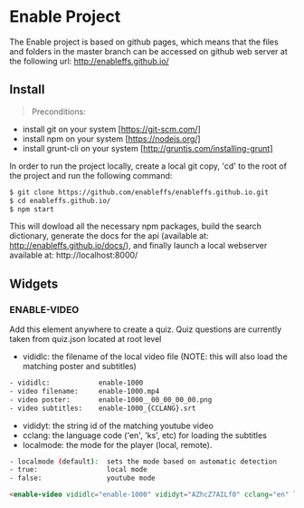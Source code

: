 # Enable Project

The Enable project is based on github pages, which means that the files and folders in the master branch can be accessed on github web server at the following url:
http://enableffs.github.io/


## Install

> Preconditions: 
- install git on your system [https://git-scm.com/]
- install npm on your system [https://nodejs.org/]
- install grunt-cli on your system [http://gruntjs.com/installing-grunt]

In order to run the project locally, create a local git copy, 'cd' to the root of the project and run the following command: 

```sh
$ git clone https://github.com/enableffs/enableffs.github.io.git
$ cd enableffs.github.io/
$ npm start
```

This will dowload all the necessary npm packages, build the search dictionary, generate the docs for the api (available at: http://enableffs.github.io/docs/), and finally launch a local webserver available at: http://localhost:8000/


## Widgets

### ENABLE-VIDEO
Add this element anywhere to create a quiz. Quiz questions are currently taken from quiz.json located at root level

* vididlc:      the filename of the local video file (NOTE: this will also load the matching poster and subtitles)

```txt
- vididlc:            enable-1000
- video filename:     enable-1000.mp4
- video poster:       enable-1000__00_00_00_00.png
- video subtitles:    enable-1000_{CCLANG}.srt 
```

* vididyt:      the string id of the matching youtube video
* cclang:       the language code ('en', 'ks', etc) for loading the subtitles
* localmode:    the mode for the player (local, remote).
 
```sh
- localmode (default):  sets the mode based on automatic detection
- true:                 local mode
- false:                youtube mode
```

```html
<enable-video vididlc="enable-1000" vididyt="AZhcZ7AILf0" cclang="en" localmode="localmode"></enable-video>
```